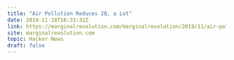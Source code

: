 ```yaml
---
title: "Air Pollution Reduces IQ, a Lot"
date: 2019-11-18T16:33:32Z
link: https://marginalrevolution.com/marginalrevolution/2019/11/air-pollution-reduces-iq-a-lot.html?utm_medium=RSS&utm_source=hune
site: marginalrevolution.com
topic: Hacker News
draft: false
---
```

